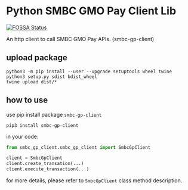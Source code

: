 # Python SMBC GMO Pay Client Lib
[![FOSSA Status](https://app.fossa.com/api/projects/git%2Bgithub.com%2FMonoidDev%2Fsmbc-gp-client.svg?type=shield)](https://app.fossa.com/projects/git%2Bgithub.com%2FMonoidDev%2Fsmbc-gp-client?ref=badge_shield)

An http client to call SMBC GMO Pay APIs. (smbc-gp-client)

## upload package
```
python3 -m pip install --user --upgrade setuptools wheel twine
python3 setup.py sdist bdist_wheel
twine upload dist/*
```

## how to use
use pip install package `smbc-gp-client`
```
pip3 install smbc-gp-client
```
in your code:
```python
from smbc_gp_client.smbc_gp_client import SmbcGpClient

client = SmbcGpClient
client.create_transation(...)
client.execute_transaction(...)
```
for more details, please refer to `SmbcGpClient` class method description.
